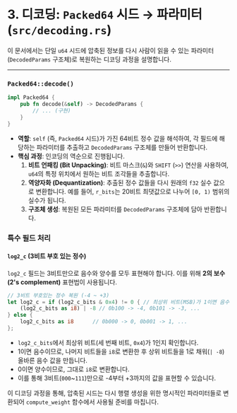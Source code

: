 # 3. 디코딩: `Packed64` 시드 → 파라미터 (`src/decoding.rs`)

이 문서에서는 단일 `u64` 시드에 압축된 정보를 다시 사람이 읽을 수 있는 파라미터(`DecodedParams` 구조체)로 복원하는 디코딩 과정을 설명합니다.

---

### `Packed64::decode()`

```rust
impl Packed64 {
    pub fn decode(&self) -> DecodedParams {
        // ... (구현)
    }
}
```

-   **역할**: `self` (즉, `Packed64` 시드)가 가진 64비트 정수 값을 해석하여, 각 필드에 해당하는 파라미터를 추출하고 `DecodedParams` 구조체를 만들어 반환합니다.
-   **핵심 과정**: 인코딩의 역순으로 진행됩니다.
    1.  **비트 언패킹 (Bit Unpacking)**: 비트 마스크(`&`)와 `SHIFT` (`>>`) 연산을 사용하여, `u64`의 특정 위치에서 원하는 비트 조각들을 추출합니다.
    2.  **역양자화 (Dequantization)**: 추출된 정수 값들을 다시 원래의 `f32` 실수 값으로 변환합니다. 예를 들어, `r_bits`는 20비트 최댓값으로 나누어 `[0, 1)` 범위의 실수가 됩니다.
    3.  **구조체 생성**: 복원된 모든 파라미터를 `DecodedParams` 구조체에 담아 반환합니다.

### 특수 필드 처리

#### `log2_c` (3비트 부호 있는 정수)

`log2_c` 필드는 3비트만으로 음수와 양수를 모두 표현해야 합니다. 이를 위해 **2의 보수(2's complement)** 표현법이 사용됩니다.

```rust
// 3비트 부호있는 정수 복원 (-4 ~ +3)
let log2_c = if (log2_c_bits & 0x4) != 0 { // 최상위 비트(MSB)가 1이면 음수
    (log2_c_bits as i8) | -8 // 0b100 -> -4, 0b101 -> -3, ...
} else {
    log2_c_bits as i8      // 0b000 -> 0, 0b001 -> 1, ...
};
```
-   `log2_c_bits`에서 최상위 비트(세 번째 비트, `0x4`)가 1인지 확인합니다.
-   1이면 음수이므로, 나머지 비트들을 `i8`로 변환한 후 상위 비트들을 1로 채워(`| -8`) 올바른 음수 값을 만듭니다.
-   0이면 양수이므로, 그대로 `i8`로 변환합니다.
-   이를 통해 3비트(`000`~`111`)만으로 -4부터 +3까지의 값을 표현할 수 있습니다.

이 디코딩 과정을 통해, 압축된 시드는 다시 행렬 생성을 위한 명시적인 파라미터들로 변환되어 `compute_weight` 함수에서 사용될 준비를 마칩니다. 